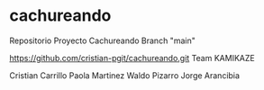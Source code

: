 # cachureando
Repositorio Proyecto Cachureando
Branch "main"

https://github.com/cristian-pgit/cachureando.git
Team KAMIKAZE

Cristian Carrillo
Paola Martinez
Waldo Pizarro
Jorge Arancibia
